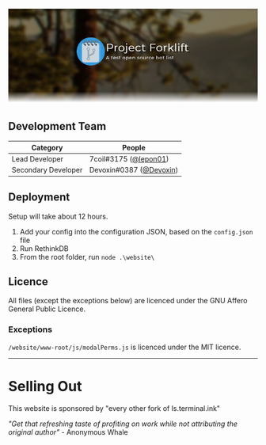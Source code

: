 ![Project Forklift](.github/fancypants.png)

## Development Team
Category            | People
------------------- | --------------------------
Lead Developer      | 7coil#3175 ([@lepon01](https://github.com/lepon01))
Secondary Developer | Devoxin#0387 ([@Devoxin](https://github.com/Devoxin))

## Deployment
Setup will take about 12 hours.
<!-- Of course not. -->

1. Add your config into the configuration JSON, based on the `config.json` file
2. Run RethinkDB
3. From the root folder, run `node .\website\`

## Licence
All files (except the exceptions below) are licenced under the GNU Affero General Public Licence.

### Exceptions
`/website/www-root/js/modalPerms.js` is licenced under the MIT licence.

---
# Selling Out
This website is sponsored by "every other fork of ls.terminal.ink"

_"Get that refreshing taste of profiting on work while not attributing the original author"_ - Anonymous Whale
